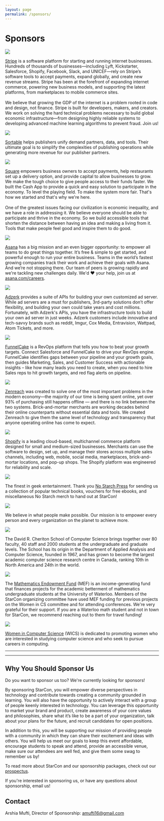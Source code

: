 ```yaml
---
layout: page
permalink: /sponsors/
---
```


<div class="pretty-links">

# Sponsors

[![](/assets/img/sponsors/stripe.png)](http://grnh.se/4cxbw61)

[Stripe](https://stripe.com/) is a software platform for starting and running internet businesses. Hundreds of thousands of businesses—including Lyft, Kickstarter, Salesforce, Shopify, Facebook, Slack, and UNICEF—rely on Stripe’s software tools to accept payments, expand globally, and create new revenue streams. Stripe has been at the forefront of expanding internet commerce, powering new business models, and supporting the latest platforms, from marketplaces to mobile commerce sites.
<br/><br/>
We believe that growing the GDP of the internet is a problem rooted in code and design, not finance. Stripe is built for developers, makers, and creators. We work on solving the hard technical problems necessary to build global economic infrastructure—from designing highly reliable systems to developing advanced machine learning algorithms to prevent fraud. Join us!


![](/assets/img/sponsors/sortable.png)

[Sortable](https://sortable.com/) helps publishers unify demand partners, data, and tools. Their ultimate goal is to simplify the complexities of publishing operations while generating more revenue for our publisher partners.

![](/assets/img/sponsors/square.png)

[Square](https://squareup.com/) empowers business owners to accept payments, help restaurants set up a delivery option, and provide capital to allow businesses to grow. We make the tough choice to give people access to their funds faster.  We built the Cash App to provide a quick and easy solution to participate in the economy. To level the playing field. To make the system more fair. That's how we started and that's why we're here.
<br/><br/>
One of the greatest issues facing our civilization is economic inequality, and we have a role in addressing it. We believe everyone should be able to participate and thrive in the economy. So we build accessible tools that shorten the distance between having an idea and making a living from it. Tools that make people feel good and inspire them to do good.

![](/assets/img/sponsors/asana.png)

[Asana](https://asana.com) has a big mission and an even bigger opportunity: to empower all teams to do great things together. It’s free & simple to get started, and powerful enough to run your entire business. Teams in the world’s fastest growing companies track their work and achieve their goals with Asana. And we’re not stopping there. Our team of peers is growing rapidly and we're tackling new challenges daily. We'd ♥️️ your help, join us at [asana.com/careers](https://asana.com/careers).

![](/assets/img/sponsors/Adzerk.png)

[Adzerk](https://adzerk.com/) provides a suite of APIs for building your own customized ad server. While ad servers are a must for publishers, 3rd-party solutions don’t offer flexibility, and building your own could take years and cost millions. Fortunately, with Adzerk's APIs, you have the infrastructure tools to build your own ad server in just weeks. Adzerk customers include innovative and tech-savvy brands such as reddit, Imgur, Cox Media, Entravision, Wattpad, Atom Tickets, and more.

![](/assets/img/sponsors/funnelcake.png)

[FunnelCake](https://getfunnelcake.com/) is a RevOps platform that tells you how to beat your growth targets. Connect Salesforce and FunnelCake to drive your RevOps engine. FunnelCake identifies gaps between your pipeline and your growth goals, then guides Marketing, Sales, and Customer Success with actionable insights – like how many leads you need to create, when you need to hire Sales reps to hit growth targets, and red flag alerts on pipeline.

![](/assets/img/sponsors/zenreach.png)

[Zenreach](https://www.zenreach.com/) was created to solve one of the most important problems in the modern economy—the majority of our time is being spent online, yet over 93% of purchasing still happens offline — and there is no link between the two systems. Brick-and-mortar merchants are working decades behind their online counterparts without essential data and tools. We created Zenreach to give them the same level of technology and transparency that anyone operating online has come to expect.

![](/assets/img/sponsors/shopify.png)

[Shopify](https://www.shopify.com/) is a leading cloud-based, multichannel commerce platform designed for small and medium-sized businesses. Merchants can use the software to design, set up, and manage their stores across multiple sales channels, including web, mobile, social media, marketplaces, brick-and-mortar locations, and pop-up shops. The Shopify platform was engineered for reliability and scale.

![](/assets/img/sponsors/no_starch_press.jpg)

The finest in geek entertainment. Thank you [No Starch Press](https://www.nostarch.com/) for sending us a collection of popular technical books, vouchers for free ebooks, and miscellaneous No Starch merch to hand out at StarCon!

[![](/assets/img/sponsors/microsoft.png)](https://www.microsoft.com/en-us/about/default.aspx)

We believe in what people make possible. Our mission is to empower every person and every organization on the planet to achieve more.

![](/assets/img/sponsors/scs.png)

The David R. Cheriton School of Computer Science brings together over 80 faculty, 40 staff and 2000 students at the undergraduate and graduate levels. The School has its origin in the Department of Applied Analysis and Computer Science, founded in 1967, and has grown to become the largest academic computer science research centre in Canada, ranking 10th in North America and 24th in the world.


![](/assets/img/sponsors/MEF.png)

The [Mathematics Endowment Fund](https://uwaterloo.ca/math-endowment-fund/about) (MEF) is an income-generating fund that finances projects for the academic betterment of mathematics undergraduate students at the University of Waterloo. Members of the StarCon organizing committee have used MEF funding for previous projects on the Women in CS committee and for attending conferences. We're very grateful for their support. If you are a Waterloo math student and not in town for StarCon, we recommend reaching out to them for travel funding!

![](/assets/img/sponsors/wics.png)

[Women in Computer Science](https://cs.uwaterloo.ca/wics) (WICS) is dedicated to promoting women who are interested in studying computer science and who seek to pursue careers in computing.

<hr>

<hr>


## Why You Should Sponsor Us

Do you want to sponsor us too? We're currently looking for sponsors!

By sponsoring StarCon, you will empower diverse perspectives in technology and contribute towards creating a community grounded in learning. You will also have the opportunity to actively interact with a group of people keenly interested in technology. You can leverage this opportunity to market your brand and product, create awareness of your core values and philosophies, share what it’s like to be a part of your organization, talk about your plans for the future, and recruit candidates for open positions.

In addition to this, you will be supporting our mission of providing people with a community in which they can share their excitement and ideas with others. You will help us meet our goals to keep this event affordable, encourage students to speak and attend, provide an accessible venue, make sure our attendees are well fed, and give them some swag to remember us by!

To read more about StarCon and our sponsorship packages, check out our [prospectus](/prospectus).

If you're interested in sponsoring us, or have any questions about sponsorship,
email us!

## Contact

Arshia Mufti, Director of Sponsorship:
[amufti16@gmail.com](mailto:amufti16@gmail.com)

</div>
